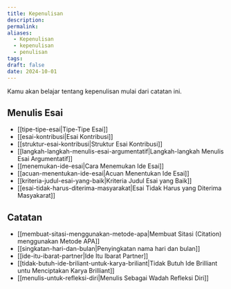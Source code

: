 ```yaml
---
title: Kepenulisan
description: 
permalink: 
aliases:
  - Kepenulisan
  - kepenulisan
  - penulisan
tags: 
draft: false
date: 2024-10-01
---
```

Kamu akan belajar tentang kepenulisan mulai dari catatan ini.


## Menulis Esai
- [[tipe-tipe-esai|Tipe-Tipe Esai]]
- [[esai-kontribusi|Esai Kontribusi]]
- [[struktur-esai-kontribusi|Struktur Esai Kontribusi]]
- [[langkah-langkah-menulis-esai-argumentatif|Langkah-langkah Menulis Esai Argumentatif]]
- [[menemukan-ide-esai|Cara Menemukan Ide Esai]] 
- [[acuan-menentukan-ide-esai|Acuan Menentukan Ide Esai]]
- [[kriteria-judul-esai-yang-baik|Kriteria Judul Esai yang Baik]]  
- [[esai-tidak-harus-diterima-masyarakat|Esai Tidak Harus yang Diterima Masyakarat]]


## Catatan
- [[membuat-sitasi-menggunakan-metode-apa|Membuat Sitasi (Citation) menggunakan Metode APA]]
- [[singkatan-hari-dan-bulan|Penyingkatan nama hari dan bulan]] 
- [[ide-itu-ibarat-partner|Ide Itu Ibarat Partner]]
- [[tidak-butuh-ide-briliant-untuk-karya-briliant|Tidak Butuh Ide Brilliant untu Menciptakan Karya Brilliant]]
- [[menulis-untuk-refleksi-diri|Menulis Sebagai Wadah Refleksi Diri]]

